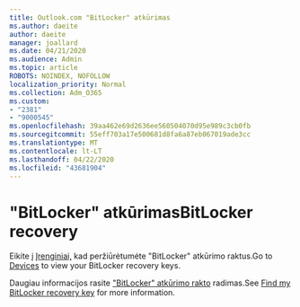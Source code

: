 ```yaml
---
title: Outlook.com "BitLocker" atkūrimas
ms.author: daeite
author: daeite
manager: joallard
ms.date: 04/21/2020
ms.audience: Admin
ms.topic: article
ROBOTS: NOINDEX, NOFOLLOW
localization_priority: Normal
ms.collection: Adm_O365
ms.custom:
- "2381"
- "9000545"
ms.openlocfilehash: 39aa462e69d2636ee560504070d95e989c3cb0fb
ms.sourcegitcommit: 55eff703a17e500681d8fa6a87eb067019ade3cc
ms.translationtype: MT
ms.contentlocale: lt-LT
ms.lasthandoff: 04/22/2020
ms.locfileid: "43681904"
---
```

# <a name="bitlocker-recovery"></a><span data-ttu-id="849ef-102">"BitLocker" atkūrimas</span><span class="sxs-lookup"><span data-stu-id="849ef-102">BitLocker recovery</span></span>

<span data-ttu-id="849ef-103">Eikite į [Įrenginiai,](https://account.microsoft.com/devices/recoverykey) kad peržiūrėtumėte "BitLocker" atkūrimo raktus.</span><span class="sxs-lookup"><span data-stu-id="849ef-103">Go to [Devices](https://account.microsoft.com/devices/recoverykey) to view your BitLocker recovery keys.</span></span>

<span data-ttu-id="849ef-104">Daugiau informacijos rasite ["BitLocker" atkūrimo rakto](https://support.microsoft.com/help/4026181) radimas.</span><span class="sxs-lookup"><span data-stu-id="849ef-104">See [Find my BitLocker recovery key](https://support.microsoft.com/help/4026181) for more information.</span></span>